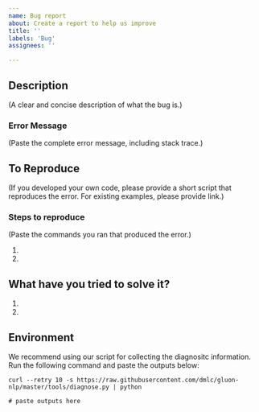 ```yaml
---
name: Bug report
about: Create a report to help us improve
title: ''
labels: 'Bug'
assignees: ''

---
```

## Description
(A clear and concise description of what the bug is.)

### Error Message
(Paste the complete error message, including stack trace.)

## To Reproduce
(If you developed your own code, please provide a short script that reproduces the error. For existing examples, please provide link.)

### Steps to reproduce
(Paste the commands you ran that produced the error.)

1.
2.

## What have you tried to solve it?

1.
2.

## Environment

We recommend using our script for collecting the diagnositc information. Run the following command and paste the outputs below:
```
curl --retry 10 -s https://raw.githubusercontent.com/dmlc/gluon-nlp/master/tools/diagnose.py | python

# paste outputs here
```
